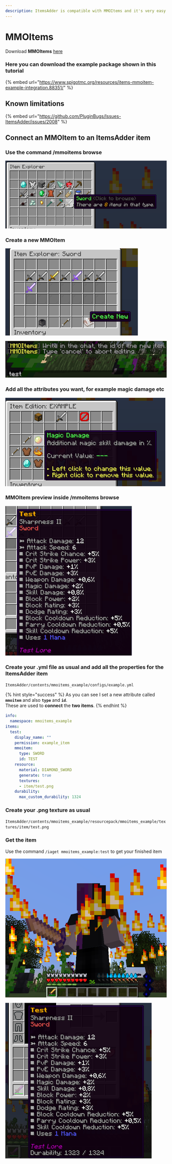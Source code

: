 ```yaml
---
description: ItemsAdder is compatible with MMOItems and it's very easy to integrate.
---
```


# MMOItems

Download **MMOItems** [here](https://www.spigotmc.org/resources/mmoitems-premium.39267/)

### Here you can download the example package shown in this tutorial

{% embed url="https://www.spigotmc.org/resources/items-mmoitem-example-integration.88351/" %}

## Known limitations

{% embed url="https://github.com/PluginBugs/Issues-ItemsAdder/issues/2008" %}

## Connect an MMOItem to an ItemsAdder item

### Use the command /mmoitems browse

![](<../../../.gitbook/assets/immagine (28).png>)

### Create a new MMOItem

![](<../../../.gitbook/assets/immagine (92).png>)

![](<../../../.gitbook/assets/immagine (11).png>)

### Add all the attributes you want, for example magic damage etc

![](<../../../.gitbook/assets/immagine (70).png>)

### MMOItem preview inside /mmoitems browse

![](<../../../.gitbook/assets/immagine (74).png>)

### Create your .yml file as usual and add all the properties for the ItemsAdder item

`ItemsAdder/contents/mmoitems_example/configs/example.yml`

{% hint style="success" %}
As you can see I set a new attribute called **`mmoitem`** and also **`type`** and **`id`**.\
These are used to **connect** the **two items**.
{% endhint %}

```yaml
info:
  namespace: mmoitems_example
items:
  test:
    display_name: ""
    permission: example_item
    mmoitem:
      type: SWORD
      id: TEST
    resource:
      material: DIAMOND_SWORD
      generate: true
      textures:
      - item/test.png
    durability:
      max_custom_durability: 1324
```

### Create your .png texture as usual

`ItemsAdder/contents/mmoitems_example/resourcepack/mmoitems_example/textures/item/test.png`

### Get the item

Use the command `/iaget mmoitems_example:test` to get your finished item

![](<../../../.gitbook/assets/immagine (97).png>)

![](<../../../.gitbook/assets/immagine (25).png>)
